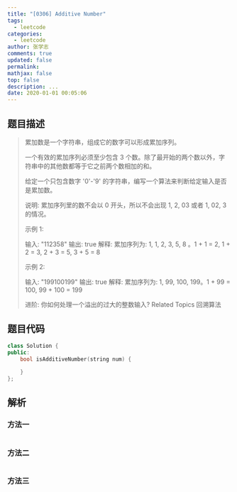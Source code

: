 ```yaml
---
title: "[0306] Additive Number"
tags:
  - leetcode
categories:
  - leetcode
author: 张学志
comments: true
updated: false
permalink:
mathjax: false
top: false
description: ...
date: 2020-01-01 00:05:06
---
```


## 题目描述

> 累加数是一个字符串，组成它的数字可以形成累加序列。 
> 
> 一个有效的累加序列必须至少包含 3 个数。除了最开始的两个数以外，字符串中的其他数都等于它之前两个数相加的和。 
> 
> 给定一个只包含数字 '0'-'9' 的字符串，编写一个算法来判断给定输入是否是累加数。 
> 
> 说明: 累加序列里的数不会以 0 开头，所以不会出现 1, 2, 03 或者 1, 02, 3 的情况。 
> 
> 示例 1: 
> 
> 输入: "112358"
> 输出: true 
> 解释: 累加序列为: 1, 1, 2, 3, 5, 8 。1 + 1 = 2, 1 + 2 = 3, 2 + 3 = 5, 3 + 5 = 8
> 
> 
> 示例 2: 
> 
> 输入: "199100199"
> 输出: true 
> 解释: 累加序列为: 1, 99, 100, 199。1 + 99 = 100, 99 + 100 = 199 
> 
> 进阶: 
> 你如何处理一个溢出的过大的整数输入? 
> Related Topics 回溯算法

## 题目代码

```cpp
class Solution {
public:
    bool isAdditiveNumber(string num) {
        
    }
};
```

## 解析

### 方法一

```cpp

```

### 方法二

```cpp

```

### 方法三

```cpp

```


